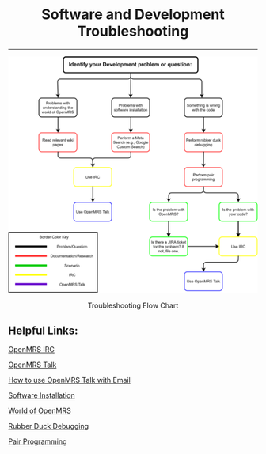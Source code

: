 <center><h1>Software and Development Troubleshooting</h1></center>

*********************************************

![](/assets/Troubleshooting_Development_Flowchart.png)

<center>Troubleshooting Flow Chart</center>

## Helpful Links:

[OpenMRS IRC](https://wiki.openmrs.org/display/IRC/Home)

[OpenMRS Talk](https://talk.openmrs.org)

[How to use OpenMRS Talk with Email](https://talk.openmrs.org/t/openmrs-talk-email-discussion-groups/1165)

[Software Installation](https://wiki.openmrs.org/display/docs/Step%20by%20Step%20Installation%20for%20Developers)

[World of OpenMRS](https://openmrs.org/join-the-community/)

[Rubber Duck Debugging](https://en.wikipedia.org/wiki/Rubber_duck_debugging)

[Pair Programming](https://wiki.openmrs.org/display/docs/Pair+Programming)

